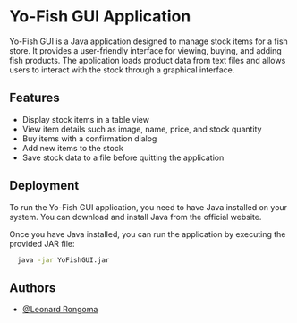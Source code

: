 
# Yo-Fish GUI Application

Yo-Fish GUI is a Java application designed to manage stock items for a fish store. It provides a user-friendly interface for viewing, buying, and adding fish products. The application loads product data from text files and allows users to interact with the stock through a graphical interface.


## Features

- Display stock items in a table view
- View item details such as image, name, price, and stock quantity
- Buy items with a confirmation dialog
- Add new items to the stock
- Save stock data to a file before quitting the application


## Deployment

To run the Yo-Fish GUI application, you need to have Java installed on your system. You can download and install Java from the official website.

Once you have Java installed, you can run the application by executing the provided JAR file:

```bash
  java -jar YoFishGUI.jar
```


## Authors

- [@Leonard Rongoma](https://www.github.com/LennyTechiq)

